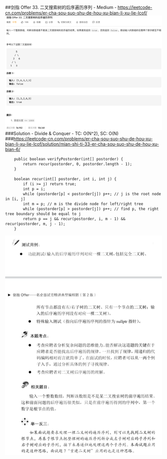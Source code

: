 ##剑指 Offer 33. 二叉搜索树的后序遍历序列 - Medium - https://leetcode-cn.com/problems/er-cha-sou-suo-shu-de-hou-xu-bian-li-xu-lie-lcof/
![offer 33](imgs/offer%2033.png)
###Solution - Divide & Conquer - TC: O(N^2), SC: O(N)
###https://leetcode-cn.com/problems/er-cha-sou-suo-shu-de-hou-xu-bian-li-xu-lie-lcof/solution/mian-shi-ti-33-er-cha-sou-suo-shu-de-hou-xu-bian-6/
```
    public boolean verifyPostorder(int[] postorder) {
        return recur(postorder, 0, postorder.length - 1);
    }

    boolean recur(int[] postorder, int i, int j) {
        if (i >= j) return true;
        int p = i;
        while (postorder[p] < postorder[j]) p++; // j is the root node in [i, j]
        int m = p; // m is the divide node for left/right tree
        while (postorder[p] > postorder[j]) p++; // find p, the right tree boundary should be equal to j
        return p == j && recur(postorder, i, m - 1) && recur(postorder, m, j - 1);
    }
```
![offer_33_I](imgs/offer%2033_I.png)